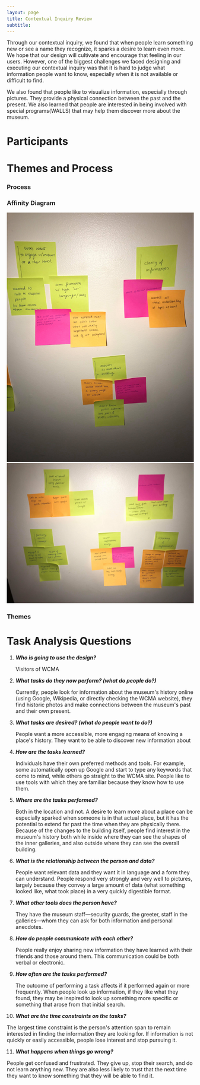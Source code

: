 ```yaml
---
layout: page
title: Contextual Inquiry Review
subtitle:
---
```

Through our contextual inquiry, we found that when people learn something new or see a name they recognize, it sparks a desire to learn even more. We hope that our design will cultivate and encourage that feeling in our users. However, one of the biggest challenges we faced designing and executing our contextual inquiry was that it is hard to judge what information people want to know, especially when it is not available or difficult to find.

We also found that people like to visualize information, especially through pictures. They provide a physical connection between the past and the present. We also learned that people are interested in being involved with special programs(WALLS) that may help them discover more about the museum.

# Participants

# Themes and Process

### Process

### Affinity Diagram
![1](/img/affinity-diagram1.jpg)
![2](/img/affinity-diagram2.jpg)

### Themes

# Task Analysis Questions

1. ***Who is going to use the design?***

   Visitors of WCMA

2. ***What tasks do they now perform? (what do people do?)***

   Currently, people look for information about the museum's history online (using Google, Wikipedia, or directly checking the WCMA website), they find historic photos and make connections between the museum's past and their own present.

3. ***What tasks are desired? (what do people want to do?)***

   People want a more accessible, more engaging means of knowing a place's history. They want to be able to discover new information about

4. ***How are the tasks learned?***

   Individuals have their own preferred methods and tools. For example, some automatically open up Google and start to type any keywords that come to mind, while others go straight to the WCMA site. People like to use tools with which they are familiar because they know how to use them.

5. ***Where are the tasks performed?***

   Both in the location and not. A desire to learn more about a place can be especially sparked when someone is in that actual place, but it has the potential to extend far past the time when they are physically there. Because of the changes to the building itself, people find interest in the museum's history both while inside where they can see the shapes of the inner galleries, and also outside where they can see the overall building.

6. ***What is the relationship between the person and data?***

   People want relevant data and they want it in language and a form they can understand. People respond very strongly and very well to pictures, largely because they convey a large amount of data (what something looked like, what took place) in a very quickly digestible format.

7. ***What other tools does the person have?***

   They have the museum staff—security guards, the greeter, staff in the galleries—whom they can ask for both information and personal anecdotes.

8. ***How do people communicate with each other?***

   People really enjoy sharing new information they have learned with their friends and those around them. This communication could be both verbal or electronic.

9. ***How often are the tasks performed?***

   The outcome of performing a task affects if it performed again or more frequently. When people look up information, if they like what they found, they may be inspired to look up something more specific or something that arose from that initial search.

10. ***What are the time constraints on the tasks?***

   The largest time constraint is the person's attention span to remain interested in finding the information they are looking for. If information is not quickly or easily accessible, people lose interest and stop pursuing it.

11. ***What happens when things go wrong?***

   People get confused and frustrated. They give up, stop their search, and do not learn anything new. They are also less likely to trust that the next time they want to know something that they will be able to find it.
